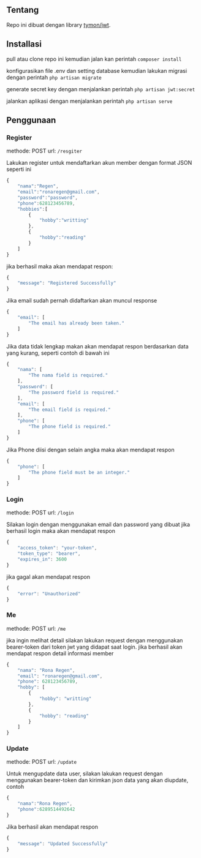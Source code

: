 ## Tentang

Repo ini dibuat dengan library [tymon/jwt](https://jwt-auth.readthedocs.io/en/develop/).

## Installasi

pull atau clone repo ini kemudian jalan kan perintah
`composer install`

konfigurasikan file .env dan setting database kemudian lakukan migrasi dengan perintah
`php artisan migrate`

generate secret key dengan menjalankan perintah
`php artisan jwt:secret`

jalankan aplikasi dengan menjalankan perintah
`php artisan serve`

## Penggunaan

### Register

methode: POST
url: `/resgiter`

Lakukan register untuk mendaftarkan akun member dengan format JSON seperti ini

```javascript
{
    "nama":"Regen",
    "email":"ronaregen@gmail.com",
    "password":"password",
    "phone":628123456789,
    "hobbies":[
        {
            "hobby":"writting"
        },
        {
            "hobby":"reading"
        }
    ]
}
```

jika berhasil maka akan mendapat respon:

```javascript
{
    "message": "Registered Successfully"
}
```

Jika email sudah pernah didaftarkan akan muncul response

```javascript
{
    "email": [
        "The email has already been taken."
    ]
}
```

Jika data tidak lengkap makan akan mendapat respon berdasarkan data yang kurang, seperti contoh di bawah ini

```javascript
{
    "nama": [
        "The nama field is required."
    ],
    "password": [
        "The password field is required."
    ],
    "email": [
        "The email field is required."
    ],
    "phone": [
        "The phone field is required."
    ]
}
```

Jika Phone diisi dengan selain angka maka akan mendapat respon

```javascript
{
    "phone": [
        "The phone field must be an integer."
    ]
}
```

### Login

methode: POST
url: `/login`

Silakan login dengan menggunakan email dan password yang dibuat
jika berhasil login maka akan mendapat respon

```javascript
{
    "access_token": "your-token",
    "token_type": "bearer",
    "expires_in": 3600
}
```

jika gagal akan mendapat respon

```javascript
{
    "error": "Unauthorized"
}
```

### Me

methode: POST
url: `/me`

jika ingin melihat detail silakan lakukan request dengan menggunakan bearer-token dari token jwt yang didapat saat login.
jika berhasil akan mendapat respon detail informasi member

```javascript
{
    "nama": "Rona Regen",
    "email": "ronaregen@gmail.com",
    "phone": 628123456789,
    "hobby": [
        {
            "hobby": "writting"
        },
        {
            "hobby": "reading"
        }
    ]
}
```

### Update

methode: POST
url: `/update`

Untuk mengupdate data user, silakan lakukan request dengan menggunakan bearer-token dan kirimkan json data yang akan diupdate, contoh

```javascript
{
    "nama":"Rona Regen",
    "phone":6289514492642
}
```

Jika berhasil akan mendapat respon

```javascript
{
    "message": "Updated Successfully"
}
```
